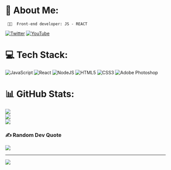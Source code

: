 # 💫 About Me:
     🚀🚀  Front-end developer: JS - REACT


 [![Twitter](https://img.shields.io/badge/Twitter-%231DA1F2.svg?logo=Twitter&logoColor=white)](https://twitter.com/leorimes) [![YouTube](https://img.shields.io/badge/YouTube-%23FF0000.svg?logo=YouTube&logoColor=white)](https://youtube.com/@https://www.youtube.com/@TheLeonardofla) 

# 💻 Tech Stack:
![JavaScript](https://img.shields.io/badge/javascript-%23323330.svg?style=for-the-badge&logo=javascript&logoColor=%23F7DF1E) ![React](https://img.shields.io/badge/react-%2320232a.svg?style=for-the-badge&logo=react&logoColor=%2361DAFB) ![NodeJS](https://img.shields.io/badge/node.js-6DA55F?style=for-the-badge&logo=node.js&logoColor=white) ![HTML5](https://img.shields.io/badge/html5-%23E34F26.svg?style=for-the-badge&logo=html5&logoColor=white) ![CSS3](https://img.shields.io/badge/css3-%231572B6.svg?style=for-the-badge&logo=css3&logoColor=white) ![Adobe Photoshop](https://img.shields.io/badge/adobephotoshop-%2331A8FF.svg?style=for-the-badge&logo=adobephotoshop&logoColor=white)
# 📊 GitHub Stats:
![](https://github-readme-stats.vercel.app/api?username=leorimes&theme=react&hide_border=true&include_all_commits=false&count_private=false)<br/>
![](https://github-readme-streak-stats.herokuapp.com/?user=leorimes&theme=react&hide_border=true)<br/>
![](https://github-readme-stats.vercel.app/api/top-langs/?username=leorimes&theme=react&hide_border=true&include_all_commits=false&count_private=false&layout=compact)


### ✍️ Random Dev Quote
![](https://quotes-github-readme.vercel.app/api?type=vetical&theme=radical)

---
[![](https://visitcount.itsvg.in/api?id=leorimes&icon=0&color=0)](https://visitcount.itsvg.in)


 
 
